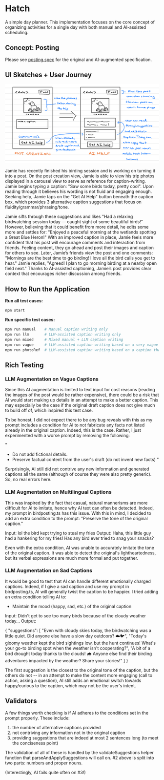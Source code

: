 # Hatch
A simple day planner. This implementation focuses on the core concept of organizing activities for a single day with both manual and AI-assisted scheduling.

## Concept: Posting

Please see [posting.spec](posting.spec) for the original and AI-augmented specification.

## UI Sketches + User Journey

![AI Birding Caption Help](ui_sketches.jpg)

Jamie has recently finished his birding session and is working on turning it into a post. On the post creation view, Jamie is able to view his trip photos displayed in a carousel view to serve as reference for caption-writing. Jamie begins typing a caption: "Saw some birds today, pretty cool". Upon reading through it believes his wording is not fluid and engaging enough. Seeking help, Jamie taps on the "Get AI Help" button beneath the caption box, which provides 3 alternative caption suggestions that focus on fluidity/grammar/phrasing/tone. 

Jamie sifts through these suggestions and likes "Had a relaxing birdwatching session today — caught sight of some beautiful birds!" However, believing that it could benefit from more detail, he edits some more and settles for: "Enjoyed a peaceful morning at the wetlands spotting a Great Blue Heron!" With an improved caption in place, Jamie feels more confident that his post will encourage comments and interaction from friends. Feeling content, they go ahead and post their images and caption for others to see. Later, Jamie’s friends view the post and one comments: "Mornings are the best time to go birding! I love all the bird calls you get to hear." Jamie replies, "Agreed! I plan to go morning birding at a nearby open field next." Thanks to AI-assisted captioning, Jamie’s post provides clear context that encourages richer discussion among friends.

## How to Run the Application

**Run all test cases:**
```bash
npm start
```

**Run specific test cases:**
```bash
npm run manual    # Manual caption writing only
npm run llm       # LLM-assisted caption writing only
npm run mixed     # Mixed manual + LLM caption writing
npm run vague     # LLM-assisted caption writing based on a very vague caption
npm run photoRef  # LLM-assisted caption writing based on a caption that references photos generically
```

## Rich Testing

### LLM Augmentation on Vague Captions

Since this AI augmentation is limited to text input for cost reasons (reading the images of the post would be rather expensive), there could be a risk that AI would start making up details in an attempt to make a better caption. This may especially be the case if the original draft caption does not give much to build off of, which inspired this test case.

To be honest, I did not expect there to be any bug reveals with this as my prompt includes a condition for AI to not fabricate any facts not listed already in the original caption. Indeed, this is the case. Rather, I just experimented with a worse prompt by removing the following:

"
- Do not add fictional details.
- Preserve factual content from the user's draft (do not invent new facts)
"

Surprisingly, AI still did not contrive any new information and generated captions all the same (although of course they were also pretty generic). So, no real errors here.

### LLM Augmentation on Multilingual Captions

This was inspired by the fact that casual, natural mannerisms are more difficult for AI to imitate, hence why AI text can often be detected. Indeed, my prompt in birdposting.ts has this issue. With this in mind, I decided to add an extra condition to the prompt: "Preserve the tone of the original caption."

Input: lol the bird kept trying to steal my fries
Output: Haha, this little guy had a hankering for my fries! Has any bird ever tried to snag your snacks?

Even with the extra condition, AI was unable to accurately imitate the tone of the original caption. It was able to detect the original's lightheartedness, but its verbal expressions are much more formal and put together.

### LLM Augmentation on Sad Captions

It would be good to test that AI can handle different emotionally charged captions. Indeed, if I give a sad caption and use my prompt in birdposting.ts, AI will generally twist the caption to be happier. I tried adding an extra condition telling AI to:

- Maintain the mood (happy, sad, etc.) of the original caption

Input: Didn't get to see too many birds because of the cloudy weather today...
Output: 

{
  "suggestions": [
    "Even with cloudy skies today, the birdwatching was a little quiet. Did anyone else have a slow day outdoors? ☁️🐦",
    "Today's gloomy weather kept the bird sightings low, but the hunt continues! What's your go-to birding spot when the weather isn't cooperating?",
    "A bit of a bird drought today thanks to the clouds! 🌧️ Anyone else find their birding adventures impacted by the weather? Share your stories!"
  ]
}

The first suggestion is the closest to the original tone of the caption, but the others do not -- in an attempt to make the content more engaging (call to action, asking a question), AI still adds an emotional switch towards happy/curious to the caption, which may not be the user's intent.

## Validators

A few things worth checking is if AI adheres to the conditions set in the prompt properly. These include:

1) the number of alternative captions provided
2) not contriving any information not in the original caption
3) providing suggestions that are indeed at most 2 sentences long (to meet the conciseness point)

The validation of all of these is handled by the validateSuggestions helper function that parseAndApplySuggestions will call on. #2 above is split into two parts: numbers and proper nouns.

(Interestingly, AI fails quite often on #3!)


